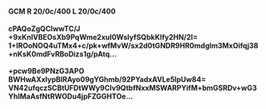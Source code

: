 #### GCM R 20/0c/400 L 20/0c/400
**cPAQoZgQClwwTC/J**<br/>**+9xKnlVBEOsXb9PqWme2xuI0WslyfSQbkKIfy2HN/2I=**<br/>**1+IROoNOQ4uTMx4+c/pk+wfMvW/sx2d0tGNDR9HR0mdgIm3MxOifqj38+nKsK0mdFvRBoDizs1g/pAtq...**<br/><br/>
**+pcw9Be9PNzG3APO**<br/>**BWHwAXxlypBIRAyo09gYGhmb/92PYadxAVLe5lpUw84=**<br/>**VN42ufqczSCBtUFDtWWy9CIv9QtbfNxxMSWARPYifM+bmGSRDv+wG3YhlMaAsfNtRWODu4jpFZGGHTOe...**